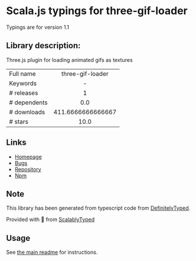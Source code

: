 
# Scala.js typings for three-gif-loader

Typings are for version 1.1

## Library description:
Three.js plugin for loading animated gifs as textures

|                    |                 |
| ------------------ | :-------------: |
| Full name          | three-gif-loader |
| Keywords           | - |
| # releases         | 1 |
| # dependents       | 0.0 |
| # downloads        | 411.6666666666667 |
| # stars            | 10.0 |

## Links
- [Homepage](https://github.com/movableink/three-gif-loader#readme)
- [Bugs](https://github.com/movableink/three-gif-loader/issues)
- [Repository](https://github.com/movableink/three-gif-loader)
- [Npm](https://www.npmjs.com/package/three-gif-loader)
    


## Note
This library has been generated from typescript code from [DefinitelyTyped](https://definitelytyped.org).

Provided with :purple_heart: from [ScalablyTyped](https://github.com/oyvindberg/ScalablyTyped)

## Usage
See [the main readme](../../readme.md) for instructions.


